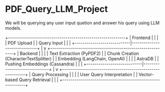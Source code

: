 # PDF_Query_LLM_Project
We will be querying any user input quetion and answer his query using LLM models.

+-----------------------------------------------------------+
|                        Frontend                           |
|                                                           |
|                      PDF Upload                           |
|                      Query Input                          |
|                                                           |
+----------------------------|------------------------------+
                             |
                             v
+-----------------------------------------------------------+
|                      Backend                              |
|                                                           |
|              Text Extraction (PyPDF2)                     |
|                Chunk Creation (CharacterTextSplitter)      |
|                    Embedding (LangChain, OpenAI)           |
|                                                           |
|                      AstraDB                              |
|              Pushing Embeddings (Cassandra)                |
|                                                           |
+----------------------------|------------------------------+
                             |
                             v
+-----------------------------------------------------------+
|                      Query Processing                      |
|                                                           |
|              User Query Interpretation                     |
|             Vector-based Query Retrieval                   |
|                                                           |
+-----------------------------------------------------------+

